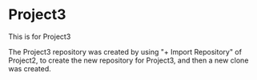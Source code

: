 # Project3
This is for Project3

The Project3 repository was created by using "+ Import Repository" of Project2,
to create the new repository for Project3, and then a new clone was created.
